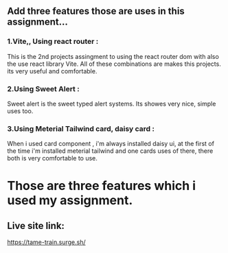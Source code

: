


## Add three features those are uses in this assignment...
### 1.Vite,, Using react router :
This is the 2nd projects assingment to using the react router dom with also the use react library Vite. All of these combinations are makes this projects. its very useful and comfortable.

### 2.Using Sweet Alert :

Sweet alert is the sweet typed alert systems. Its showes very nice, simple uses too. 

### 3.Using Meterial Tailwind card, daisy card :

When i used card component , i'm always installed daisy ui, at the first of the time i'm installed meterial tailwind and one cards uses of there, there both is very comfortable to use.

# Those are three features which i used my assignment.

## Live site link: 
https://tame-train.surge.sh/


